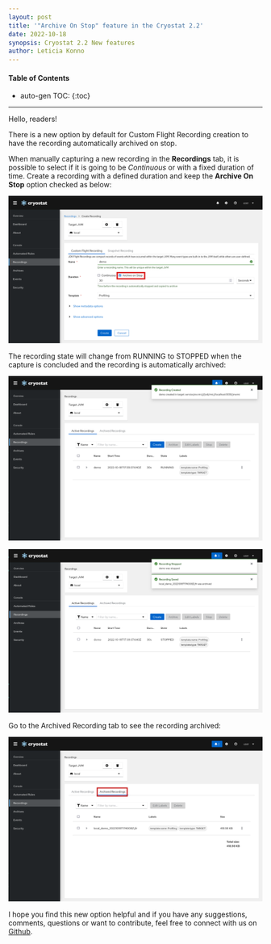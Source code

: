 ```yaml
---
layout: post
title: '"Archive On Stop" feature in the Cryostat 2.2'
date: 2022-10-18
synopsis: Cryostat 2.2 New features
author: Leticia Konno
---
```


#### Table of Contents
* auto-gen TOC:
{:toc}
<hr>

Hello, readers!

There is a new option by default for Custom Flight Recording creation to have the recording automatically archived on stop. 

When manually capturing a new recording in the **Recordings** tab, it is possible to select if it is going to be *Continuous* or with a fixed duration of time. Create a recording with a defined duration and keep the **Archive On Stop** option checked as below:

![Alt text](/images/archive-on-stop-1-post.png "Active Recording creation form with Archive On Stop checkbox checked")

The recording state will change from RUNNING to STOPPED when the capture is concluded and the recording is automatically archived:

![Alt text](/images/archive-on-stop-2-post.png "Recordings View displaying Active Recordings and created recording in RUNNING state")

![Alt text](/images/archive-on-stop-3-post.png "Recordings View displaying Active Recordings and created recording in STOPPED state, with a notification indicating it has been archived")

Go to the Archived Recording tab to see the recording archived:

![Alt text](/images/archive-on-stop-4-post.png "Recordings View displaying Archived Recordings with the automatically archived copy of the recording")

I hope you find this new option helpful and if you have any suggestions, comments, questions or want to contribute, feel free to connect with us on [Github](https://github.com/cryostatio).

